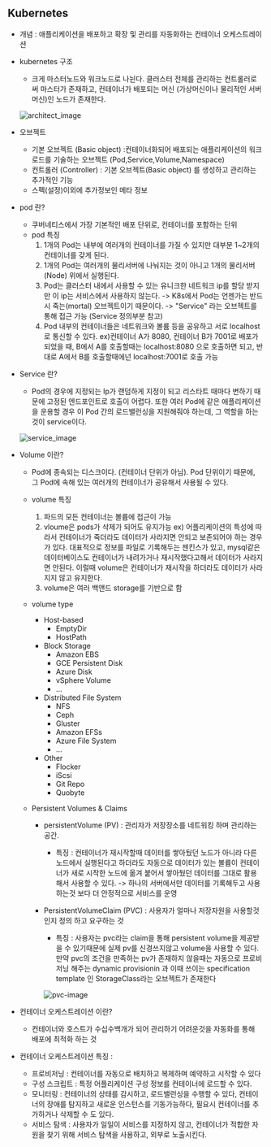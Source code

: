 ##  Kubernetes
* 개념 : 애플리케이션을 배포하고 확장 및 관리를 자동화하는 컨테이너 오케스트레이션


* kubernetes 구조
     * 크게 마스터노드와 워크노드로 나뉜다. 클러스터 전체를 관리하는 컨트롤러로써 마스터가 존재하고, 컨테이너가 배포되는 머신 (가상머신이나 물리적인 서버머신)인 노드가 존재한다.
     
     ![architect_image](https://github.com/yonwon01/TIL/blob/master/image/architect_image.png)
* 오브젝트
     * 기본 오브젝트 (Basic object) :컨테이너화되어 배포되는 애플리케이션의 워크로드를 기술하는 오브젝트 (Pod,Service,Volume,Namespace)
     * 컨트롤러 (Controller) : 기본 오브젝트(Basic object) 를 생성하고 관리하는 추가적인 기능
     * 스펙(설정)이외에 추가정보인 메타 정보

*  pod 란?
     * 쿠버네티스에서 가장 기본적인 배포 단위로, 컨테이너를 포함하는 단위
     - pod 특징
          1) 1개의 Pod는 내부에 여러개의 컨테이너를 가질 수 있지만 대부분 1~2개의 컨테이너를 갖게 된다.
          2) 1개의 Pod는 여러개의 물리서버에 나눠지는 것이 아니고 1개의 물리서버(Node) 위에서 실행된다.
          3) Pod는 클러스터 내에서 사용할 수 있는 유니크한 네트워크 ip를 할당 받지만 이 ip는 서비스에서 사용하지 않는다. -> K8s에서 Pod는 언젠가는 반드시 죽는(mortal) 오브젝트이기 때문이다. -> "Service" 라는 오브젝트를 통해 접근 가능 (Service 정의부분 참고)
          4) Pod 내부의 컨테이너들은 네트워크와 볼륨 등을 공유하고 서로 localhost로 통신할 수 있다. ex)컨테이너 A가 8080, 컨테이너 B가 7001로 배포가 되었을 때, B에서 A를 호출할때는 localhost:8080 으로 호출하면 되고, 반대로 A에서 B를 호출할때에넌 localhost:7001로 호출 가능
          
*  Service 란?
     * Pod의 경우에 지정되는 Ip가 랜덤하게 지정이 되고 리스타트 때마다 변하기 때문에 고정된 엔드포인트로 호출이 어렵다. 또한 여러 Pod에 같은 애플리케이션을 운용할 경우 이 Pod 간의 로드밸런싱을 지원해줘야 하는데, 그 역할을 하는 것이 service이다.
     
   ![service_image](https://github.com/yonwon01/TIL/blob/master/image/service_image.png)

*  Volume 이란?
     * Pod에 종속되는 디스크이다. (컨테이너 단위가 아님). Pod 단위이기 때문에, 그 Pod에 속해 있는 여러개의 컨테이너가 공유해서 사용될 수 있다.
     - volume 특징
          1) 파드의 모든 컨테이너는 볼륨에 접근이 가능
          2) vloume은 pods가 삭제가 되어도 유지가능 ex) 어플리케이션의 특성에 따라서 컨테이너가 죽더라도 데이터가 사라지면 안되고 보존되어야 하는 경우가 있다. 대표적으로 정보를 파일로 기록해두는 젠킨스가 있고, mysql같은 데이터베이스도 컨테이너가 내려가거나 재시작했다고해서 데이터가 사라지면 안된다. 이럴때 volume은 컨테이너가 재시작을 하더라도 데이터가 사라지지 않고 유지한다.
          3) volume은 여러 백앤드 storage를 기반으로 함
     - volume type
        * Host-based
            * EmptyDir
            * HostPath
        * Block Storage
            * Amazon EBS
            * GCE Persistent Disk
            * Azure Disk
            * vSphere Volume
            * ...
        * Distributed File System
            * NFS
            * Ceph
            * Gluster
            * Amazon EFSs
            * Azure File System
            * ...
        * Other
            * Flocker
            * iScsi
            * Git Repo
            * Quobyte
            
     - Persistent Volumes & Claims
        * persistentVolume (PV) : 관리자가 저장장소를 네트워킹 하며 관리하는 공간. 
            * 특징 : 컨테이너가 재시작할때 데이터를 쌓아뒀던 노드가 아니라 다른 노드에서 실행된다고 하더라도 자동으로 데이터가 있는 볼륨이 컨테이너가 새로 시작한 노드에 옮겨 붙어서 쌓아뒀던 데이터를 그대로 활용해서 사용할 수 있다. -> 하나의 서버에서만 데이터를 기록해두고 사용하는것 보다 더 안정적으로 서비스를 운영

        * PersistentVolumeClaim (PVC) : 사용자가 얼마나 저장자원을 사용할것인지 정의 하고 요구하는 것 
            * 특징 : 사용자는 pvc라는 claim을 통해 persistent volume을 제공받을 수 있기때문에 실제 pv를 신경쓰지않고 volume을 사용할 수 있다. 만약 pvc의 조건을 만족하는 pv가 존재하지 않을때는 자동으로 프로비저닝 해주는 dynamic provisionin 과 이때 쓰이는 specification template 인 StorageClass라는 오브젝트가 존재한다
            
            ![pvc-image](https://github.com/yonwon01/TIL/blob/master/image/pvc-image.png)



* 컨테이너 오케스트레이션 이란? 
    * 컨테이너와 호스트가 수십수백개가 되어 관리하기 어려운것을 자동화를 통해 배포에 최적화 하는 것
      
* 컨테이너 오케스트레이션 특징 :
    * 프로비저닝 : 컨테이너를 자동으로 배치하고 복제하며 예약하고 시작할 수 있다
    * 구성 스크립트 : 특정 어플리케이션 구성 정보를 컨테이너에 로드할 수 있다.
    * 모니터링 : 컨테이너의 상태를 감시하고, 로드밸런싱을 수행할 수 있다, 컨테이너의 장애를 탐지하고 새로운 인스턴스를 기동가능하다, 필요시 컨테이너를 추가하거나 삭제할 수 도 있다.
    * 서비스 탐색 : 사용자가 일일이 서비스를 지정하지 않고, 컨테이너가 적합한 자원을 찾기 위해 서비스 탐색을 사용하고, 외부로 노출시킨다.
    


    

      
